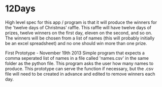 12Days
======

High level spec for this app / program is that it will produce the winners for 
the 'twelve days of Christmas' raffle. This raffle will have twelve days of 
prizes, twelve winners on the first day, eleven on the second, and so on. The 
winners will be chosen from a list of names (this will probably initially be
an excel spreadsheet) and no one should win more than one prize.

First Prototype - November 19th 2013
Simple program that expects a comma seperated list of names in a file called 
'names.csv' in the same folder as the python file. This program asks the user
how many names to produce. This prototype can serve the function if necessary,
but the .csv file will need to be created in advance and edited to remove 
winners each day.
